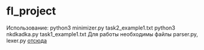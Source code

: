 # fl_project
Использование:
python3 minimizer.py task2_example1.txt
python3 nkdkadka.py task1_example1.txt
Для работы необходимы файлы parser.py, lexer.py [отсюда](https://github.com/lilyreber/Finite-State-Machine)
